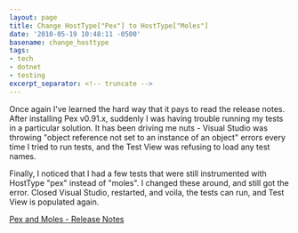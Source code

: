 ```yaml
---
layout: page
title: Change HostType["Pex"] to HostType["Moles"]
date: '2010-05-19 10:48:11 -0500'
basename: change_hosttype
tags:
- tech
- dotnet
- testing
excerpt_separator: <!-- truncate -->
---
```


Once again I've learned the hard way that it pays to read the release notes.
After installing Pex v0.91.x, suddenly I was having trouble running my tests in
a particular solution. It has been driving me nuts - Visual Studio was throwing
"object reference not set to an instance of an object" errors every time I tried
to run tests, and the Test View was refusing to load any test names.

Finally, I noticed that I had a few tests that were still instrumented with
HostType "pex" instead of "moles". I changed these around, and still got the
error. Closed Visual Studio, restarted, and vo&igrave;la, the tests can run, and
Test View is populated again.

[Pex and Moles - Release Notes](https://www.microsoft.com/en-us/research/project/pex-and-moles-isolation-and-white-box-unit-testing-for-net/)

